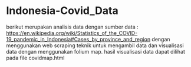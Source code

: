 # Indonesia-Covid_Data

berikut merupakan analisis data dengan sumber data : https://en.wikipedia.org/wiki/Statistics_of_the_COVID-19_pandemic_in_Indonesia#Cases_by_province_and_region dengan menggunakan web scraping teknik untuk mengambil data dan visualisasi data dengan menggunakan folium map. hasil visualisasi data dapat dilihat pada file covidmap.html
